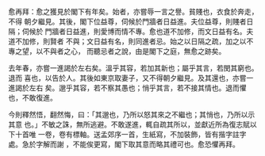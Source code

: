 愈再拜：愈之獲見於閣下有年矣。始者，亦嘗辱一言之譽。貧賤也，衣食於奔走，不得
朝夕繼見。其後，閣下位益尊，伺候於門牆者日益進。夫位益尊，則賤者日隔；伺候於
門牆者日益進，則愛博而情不專。愈也道不加修，而文日益有名。夫道不加修，則賢者
不與；文日益有名，則同進者忌。始之以日隔之疏，加之以不專之望，以不與者之心，
而聽忌者之說，由是閣下之庭，無愈之跡矣。

去年春，亦嘗一進謁於左右矣。溫乎其容，若加其新也；屬乎其言，若閔其窮也。退而
喜也，以告於人。其後如東京取妻子，又不得朝夕繼見。及其還也，亦嘗一進謁於左右
矣。邈乎其容，若不察其愚也；悄乎其言，若不接其情也。退而懼也，不敢復進。

今則釋然悟，翻然悔，曰：「其邈也，乃所以怒其來之不繼也；其悄也，乃所以示其意
也。」不敏之誅，無所逃避。不敢遂進，輒自疏其所以，並獻近所為復志賦以下十首唯
一卷，卷有標軸。送孟郊序一首，生紙寫，不加裝飾，皆有揩字註字處。急於字解而謝
，不能俟更寫，閣下取其意而略其禮可也。愈恐懼再拜。

